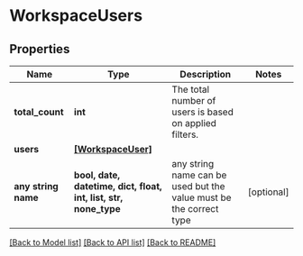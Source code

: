 # WorkspaceUsers


## Properties
Name | Type | Description | Notes
------------ | ------------- | ------------- | -------------
**total_count** | **int** | The total number of users is based on applied filters. | 
**users** | [**[WorkspaceUser]**](WorkspaceUser.md) |  | 
**any string name** | **bool, date, datetime, dict, float, int, list, str, none_type** | any string name can be used but the value must be the correct type | [optional]

[[Back to Model list]](../README.md#documentation-for-models) [[Back to API list]](../README.md#documentation-for-api-endpoints) [[Back to README]](../README.md)


